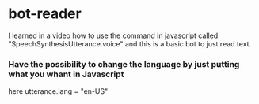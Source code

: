 # bot-reader
I learned in a video how to use the command in javascript called "SpeechSynthesisUtterance.voice" and this is a basic bot to just read text.


### Have the possibility to change the language by just putting what you whant in Javascript

here utterance.lang = "en-US"
